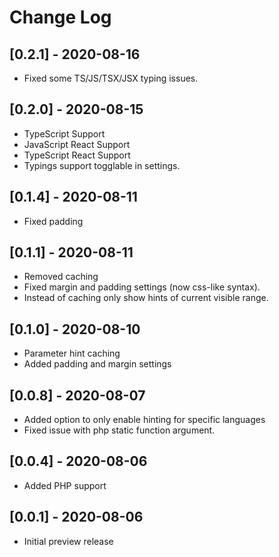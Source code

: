 # Change Log

## [0.2.1] - 2020-08-16
- Fixed some TS/JS/TSX/JSX typing issues.

## [0.2.0] - 2020-08-15
- TypeScript Support
- JavaScript React Support
- TypeScript React Support
- Typings support togglable in settings.

## [0.1.4] - 2020-08-11
- Fixed padding

## [0.1.1] - 2020-08-11
- Removed caching
- Fixed margin and padding settings (now css-like syntax).
- Instead of caching only show hints of current visible range.

## [0.1.0] - 2020-08-10
- Parameter hint caching
- Added padding and margin settings

## [0.0.8] - 2020-08-07
- Added option to only enable hinting for specific languages
- Fixed issue with php static function argument.

## [0.0.4] - 2020-08-06
- Added PHP support

## [0.0.1] - 2020-08-06

- Initial preview release